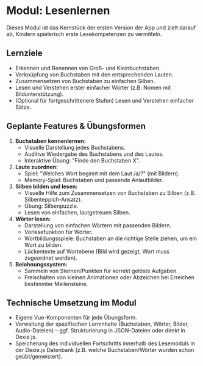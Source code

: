 # Modul: Lesenlernen

Dieses Modul ist das Kernstück der ersten Version der App und zielt darauf ab, Kindern spielerisch erste Lesekompetenzen zu vermitteln.

## Lernziele

- Erkennen und Benennen von Groß- und Kleinbuchstaben.
- Verknüpfung von Buchstaben mit den entsprechenden Lauten.
- Zusammensetzen von Buchstaben zu einfachen Silben.
- Lesen und Verstehen erster einfacher Wörter (z.B. Nomen mit Bildunterstützung).
- (Optional für fortgeschrittenere Stufen) Lesen und Verstehen einfacher Sätze.

## Geplante Features & Übungsformen

1.  **Buchstaben kennenlernen:**
    - Visuelle Darstellung jedes Buchstabens.
    - Auditive Wiedergabe des Buchstabens und des Lautes.
    - Interaktive Übung: "Finde den Buchstaben X".
2.  **Laute zuordnen:**
    - Spiel: "Welches Wort beginnt mit dem Laut /a/?" (mit Bildern).
    - Memory-Spiel: Buchstaben und passende Anlautbilder.
3.  **Silben bilden und lesen:**
    - Visuelle Hilfe zum Zusammensetzen von Buchstaben zu Silben (z.B. Silbenteppich-Ansatz).
    - Übung: Silbenpuzzle.
    - Lesen von einfachen, lautgetreuen Silben.
4.  **Wörter lesen:**
    - Darstellung von einfachen Wörtern mit passenden Bildern.
    - Vorlesefunktion für Wörter.
    - Wortbildungsspiele: Buchstaben an die richtige Stelle ziehen, um ein Wort zu bilden.
    - Lückentexte auf Wortebene (Bild wird gezeigt, Wort muss zugeordnet werden).
5.  **Belohnungssystem:**
    - Sammeln von Sternen/Punkten für korrekt gelöste Aufgaben.
    - Freischalten von kleinen Animationen oder Abzeichen bei Erreichen bestimmter Meilensteine.

## Technische Umsetzung im Modul

- Eigene Vue-Komponenten für jede Übungsform.
- Verwaltung der spezifischen Lerninhalte (Buchstaben, Wörter, Bilder, Audio-Dateien) – ggf. Strukturierung in JSON-Dateien oder direkt in Dexie.js.
- Speicherung des individuellen Fortschritts innerhalb des Lesemoduls in der Dexie.js Datenbank (z.B. welche Buchstaben/Wörter wurden schon geübt/gemeistert).